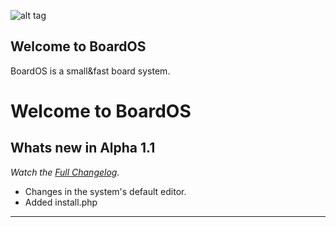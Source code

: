 ﻿![alt tag](http://srv1.jpg.co.il/3/52cc7f6d26eb0.jpg)

Welcome to BoardOS
------------------
BoardOS is a small&fast board system.


Welcome to BoardOS
=======
Whats new in Alpha 1.1
----------------------
*Watch the [Full Changelog](https://github.com/FrozeNick/BoardOS/blob/master/changelog.txt).*
 
 * Changes in the system's default editor.
 * Added install.php


------------------

